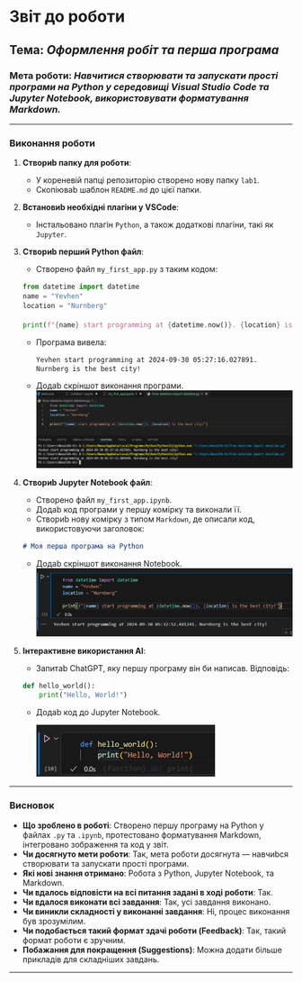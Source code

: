 # Звіт до роботи

## Тема: _Оформлення робіт та перша програма_

### Мета роботи: _Навчитися створювати та запускати прості програми на Python у середовищі Visual Studio Code та Jupyter Notebook, використовувати форматування Markdown._

---

### Виконання роботи

1. **Створиb папку для роботи**: 
    - У кореневій папці репозиторію створено нову папку `lab1`.
    - Скопіюваb шаблон `README.md` до цієї папки.

2. **Встановиb необхідні плагіни у VSCode**:
    - Інстальовано плагін `Python`, а також додаткові плагіни, такі як `Jupyter`.

3. **Створиb перший Python файл**: 
    - Створено файл `my_first_app.py` з таким кодом:
    ```python
    from datetime import datetime
    name = "Yevhen"
    location = "Nurnberg"

    print(f"{name} start programming at {datetime.now()}. {location} is the best city!")
    ```
    - Програма вивела:
      ```text
      Yevhen start programming at 2024-09-30 05:27:16.027891. Nurnberg is the best city!
      ```
    - Додаb скріншот виконання програми.
      ![.py](PNG/Python.jpg)

4. **Створиb Jupyter Notebook файл**:
    - Створено файл `my_first_app.ipynb`.
    - Додаb код програми у першу комірку та виконали її.
    - Створиb нову комірку з типом `Markdown`, де описали код, використовуючи заголовок:
    ```markdown
    # Моя перша програма на Python
    ```
    - Додаb скріншот виконання Notebook.
      ![.ipynb](PNG/Jupytr1.jpg)

5. **Інтерактивне використання AI**:
    - Запитаb ChatGPT, яку першу програму він би написав. Відповідь:
    ```python
    def hello_world():
        print("Hello, World!")
    ```
    - Додаb код до Jupyter Notebook.

      ![.ipynb](PNG/GPT.jpg)

---

### Висновок

- **Що зроблено в роботі**: Створено першу програму на Python у файлах `.py` та `.ipynb`, протестовано форматування Markdown, інтегровано зображення та код у звіт.
- **Чи досягнуто мети роботи**: Так, мета роботи досягнута — навчиbся створювати та запускати прості програми.
- **Які нові знання отримано**: Робота з Python, Jupyter Notebook, та Markdown.
- **Чи вдалось відповісти на всі питання задані в ході роботи**: Так.
- **Чи вдалося виконати всі завдання**: Так, усі завдання виконано.
- **Чи виникли складності у виконанні завдання**: Ні, процес виконання був зрозумілим.
- **Чи подобається такий формат здачі роботи (Feedback)**: Так, такий формат роботи є зручним.
- **Побажання для покращення (Suggestions)**: Можна додати більше прикладів для складніших завдань.

---
